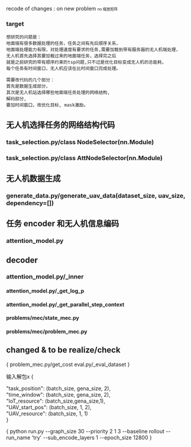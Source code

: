 recode of changes : on new problem
<font  size =1>no 缩放矩阵</font>

### target 
    想研究的问题是：
    地面端有很多数据处理的任务，任务之间有先后顺序关系，
    地面端处理能力有限，对处理速度有要求的任务,需要加载到带有服务器的无人机端处理，
    无人机首先选择其要加载过来的地面端任务，选择完之后
    就是之前研究的带有顺序约束的tsp问题,只不过是优化目标变成无人机的总能耗，
    每个任务有时间窗口，无人机应该在比时间窗口完成处理。

    需要改代码的几个部分：
    首先是数据生成部分，
    其次是无人机站选择哪些地面端任务处理的网络结构,
    解码部分,
    要加时间窗口，改优化目标, mask激励。

## 无人机选择任务的网络结构代码 
### task_selection.py/class NodeSelector(nn.Module)
### task_selection.py/class AttNodeSelector(nn.Module)

##  无人机数据生成     
### generate_data.py/generate_uav_data(dataset_size, uav_size, dependency=[])

##  任务 encoder 和无人机信息编码
### attention_model.py

##  decoder 
### attention_model.py/_inner
#### attention_model.py/_get_log_p
#### attention_model.py/_get_parallel_step_context
#### problems/mec/state_mec.py
#### problems/mec/problem_mec.py


## changed & to be realize/check
{
problem_mec.py/get_cost
eval.py/_eval_dataset
}



输入解包x
{

  "task_position": (batch_size, gena_size, 2),   
  "time_window": (batch_size, gena_size, 2),   
  "loT_resource": (batch_size,gena_size,1),  
  "UAV_start_pos": (batch_size, 1, 2),   
  "UAV_resource": (batch_size, 1, 1)  
}

{
python run.py --graph_size 30 --priority 2 1 3 --baseline rollout --run_name 'try' --sub_encode_layers 1 --epoch_size 12800
}
